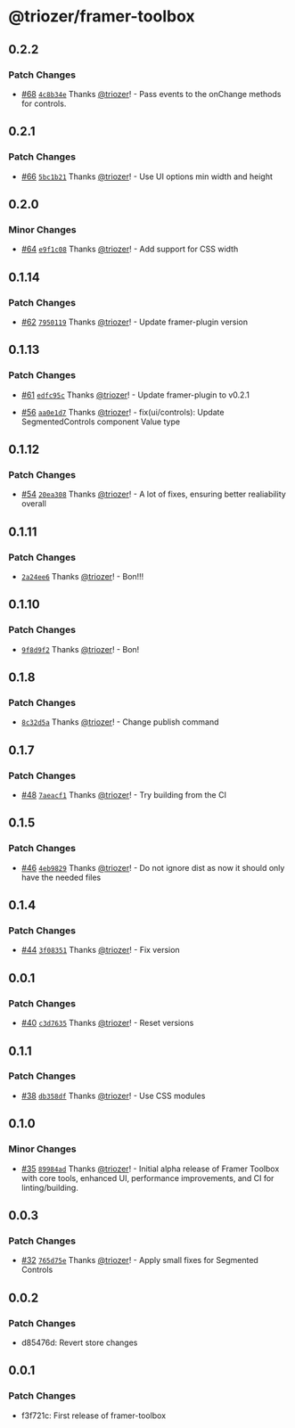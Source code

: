 # @triozer/framer-toolbox

## 0.2.2

### Patch Changes

- [#68](https://github.com/triozer/framer-toolbox/pull/68) [`4c8b34e`](https://github.com/triozer/framer-toolbox/commit/4c8b34e9ce58c3464181af5457d7c0e54e17ba91) Thanks [@triozer](https://github.com/triozer)! - Pass events to the onChange methods for controls.

## 0.2.1

### Patch Changes

- [#66](https://github.com/triozer/framer-toolbox/pull/66) [`5bc1b21`](https://github.com/triozer/framer-toolbox/commit/5bc1b21760f676263b362741c550472bcac7f7dc) Thanks [@triozer](https://github.com/triozer)! - Use UI options min width and height

## 0.2.0

### Minor Changes

- [#64](https://github.com/triozer/framer-toolbox/pull/64) [`e9f1c08`](https://github.com/triozer/framer-toolbox/commit/e9f1c088781d1271f49c180ccd94b0ed0db54b71) Thanks [@triozer](https://github.com/triozer)! - Add support for CSS width

## 0.1.14

### Patch Changes

- [#62](https://github.com/triozer/framer-toolbox/pull/62) [`7950119`](https://github.com/triozer/framer-toolbox/commit/7950119f5bde3cbbd3b6254e020191a4eb482fc8) Thanks [@triozer](https://github.com/triozer)! - Update framer-plugin version

## 0.1.13

### Patch Changes

- [#61](https://github.com/triozer/framer-toolbox/pull/61) [`edfc95c`](https://github.com/triozer/framer-toolbox/commit/edfc95c9722f89fa3fc27d758aa83c8e28aef341) Thanks [@triozer](https://github.com/triozer)! - Update framer-plugin to v0.2.1

- [#56](https://github.com/triozer/framer-toolbox/pull/56) [`aa0e1d7`](https://github.com/triozer/framer-toolbox/commit/aa0e1d7b2c13d409753698714ae94d6ea8858937) Thanks [@triozer](https://github.com/triozer)! - fix(ui/controls): Update SegmentedControls component Value type

## 0.1.12

### Patch Changes

- [#54](https://github.com/triozer/framer-toolbox/pull/54) [`20ea308`](https://github.com/triozer/framer-toolbox/commit/20ea30820c29830de3aa54b98df878204be78e5f) Thanks [@triozer](https://github.com/triozer)! - A lot of fixes, ensuring better realiability overall

## 0.1.11

### Patch Changes

- [`2a24ee6`](https://github.com/triozer/framer-toolbox/commit/2a24ee686a3a787863d7262c6d0063d4377c6c69) Thanks [@triozer](https://github.com/triozer)! - Bon!!!

## 0.1.10

### Patch Changes

- [`9f8d9f2`](https://github.com/triozer/framer-toolbox/commit/9f8d9f26da6413698a507607157dd2e1dfe1b1d0) Thanks [@triozer](https://github.com/triozer)! - Bon!

## 0.1.8

### Patch Changes

- [`8c32d5a`](https://github.com/triozer/framer-toolbox/commit/8c32d5a71f87e01cb13f9ee73726cc0ba7061880) Thanks [@triozer](https://github.com/triozer)! - Change publish command

## 0.1.7

### Patch Changes

- [#48](https://github.com/triozer/framer-toolbox/pull/48) [`7aeacf1`](https://github.com/triozer/framer-toolbox/commit/7aeacf10f871d898939772e06bcb7d54e242337c) Thanks [@triozer](https://github.com/triozer)! - Try building from the CI

## 0.1.5

### Patch Changes

- [#46](https://github.com/triozer/framer-toolbox/pull/46) [`4eb9829`](https://github.com/triozer/framer-toolbox/commit/4eb982959ef2f16fb8a5c1899db6daa75c566d57) Thanks [@triozer](https://github.com/triozer)! - Do not ignore dist as now it should only have the needed files

## 0.1.4

### Patch Changes

- [#44](https://github.com/triozer/framer-toolbox/pull/44) [`3f08351`](https://github.com/triozer/framer-toolbox/commit/3f08351d2e274ad0570bdadcf05ccd2abc48a764) Thanks [@triozer](https://github.com/triozer)! - Fix version

## 0.0.1

### Patch Changes

- [#40](https://github.com/triozer/framer-toolbox/pull/40) [`c3d7635`](https://github.com/triozer/framer-toolbox/commit/c3d7635df3e1ed0a1586f9f7dff253ff23288093) Thanks [@triozer](https://github.com/triozer)! - Reset versions

## 0.1.1

### Patch Changes

- [#38](https://github.com/triozer/framer-toolbox/pull/38) [`db358df`](https://github.com/triozer/framer-toolbox/commit/db358df320b04099075b91dd3231dde7fab36b5c) Thanks [@triozer](https://github.com/triozer)! - Use CSS modules

## 0.1.0

### Minor Changes

- [#35](https://github.com/triozer/framer-toolbox/pull/35) [`89984ad`](https://github.com/triozer/framer-toolbox/commit/89984adc89755292cbb1274d6d6d8f73da1fe09b) Thanks [@triozer](https://github.com/triozer)! - Initial alpha release of Framer Toolbox with core tools, enhanced UI, performance improvements, and CI for linting/building.

## 0.0.3

### Patch Changes

- [#32](https://github.com/triozer/framer-toolbox/pull/32) [`765d75e`](https://github.com/triozer/framer-toolbox/commit/765d75ed6926db02ed5e16ba514e097ba7cd3799) Thanks [@triozer](https://github.com/triozer)! - Apply small fixes for Segmented Controls

## 0.0.2

### Patch Changes

- d85476d: Revert store changes

## 0.0.1

### Patch Changes

- f3f721c: First release of framer-toolbox
